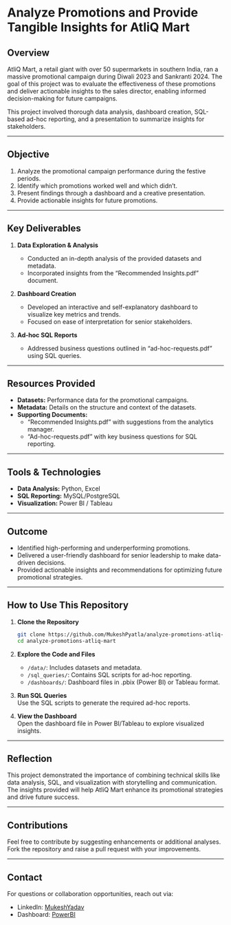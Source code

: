 # **Analyze Promotions and Provide Tangible Insights for AtliQ Mart**

## **Overview**  
AtliQ Mart, a retail giant with over 50 supermarkets in southern India, ran a massive promotional campaign during Diwali 2023 and Sankranti 2024. The goal of this project was to evaluate the effectiveness of these promotions and deliver actionable insights to the sales director, enabling informed decision-making for future campaigns.

This project involved thorough data analysis, dashboard creation, SQL-based ad-hoc reporting, and a presentation to summarize insights for stakeholders.

---

## **Objective**  
1. Analyze the promotional campaign performance during the festive periods.  
2. Identify which promotions worked well and which didn’t.  
3. Present findings through a dashboard and a creative presentation.  
4. Provide actionable insights for future promotions.

---

## **Key Deliverables**  
1. **Data Exploration & Analysis**  
   - Conducted an in-depth analysis of the provided datasets and metadata.  
   - Incorporated insights from the “Recommended Insights.pdf” document.  

2. **Dashboard Creation**  
   - Developed an interactive and self-explanatory dashboard to visualize key metrics and trends.  
   - Focused on ease of interpretation for senior stakeholders.  

3. **Ad-hoc SQL Reports**  
   - Addressed business questions outlined in “ad-hoc-requests.pdf” using SQL queries.  

---

## **Resources Provided**  
- **Datasets:** Performance data for the promotional campaigns.  
- **Metadata:** Details on the structure and context of the datasets.  
- **Supporting Documents:**  
  - “Recommended Insights.pdf” with suggestions from the analytics manager.  
  - “Ad-hoc-requests.pdf” with key business questions for SQL reporting.  

---

## **Tools & Technologies**  
- **Data Analysis:** Python, Excel  
- **SQL Reporting:** MySQL/PostgreSQL  
- **Visualization:** Power BI / Tableau  

---

## **Outcome**  
- Identified high-performing and underperforming promotions.  
- Delivered a user-friendly dashboard for senior leadership to make data-driven decisions.  
- Provided actionable insights and recommendations for optimizing future promotional strategies.

---

## **How to Use This Repository**  
1. **Clone the Repository**  
   ```bash
   git clone https://github.com/MukeshPyatla/analyze-promotions-atliq-mart.git
   cd analyze-promotions-atliq-mart
   ```

2. **Explore the Code and Files**  
   - `/data/`: Includes datasets and metadata.  
   - `/sql_queries/`: Contains SQL scripts for ad-hoc reporting.  
   - `/dashboards/`: Dashboard files in .pbix (Power BI) or Tableau format.  

3. **Run SQL Queries**  
   Use the SQL scripts to generate the required ad-hoc reports.  

4. **View the Dashboard**  
   Open the dashboard file in Power BI/Tableau to explore visualized insights.

---

## **Reflection**  
This project demonstrated the importance of combining technical skills like data analysis, SQL, and visualization with storytelling and communication. The insights provided will help AtliQ Mart enhance its promotional strategies and drive future success.

---

## **Contributions**  
Feel free to contribute by suggesting enhancements or additional analyses. Fork the repository and raise a pull request with your improvements.

---

## **Contact**  
For questions or collaboration opportunities, reach out via:  
- LinkedIn: [MukeshYadav](https://linkedin.com/in/mukeshyadavpyatla)
- Dashboard: [PowerBI](https://app.powerbi.com/view?r=eyJrIjoiZDg4MGVmNWYtYWIxNS00ODc2LWIzNGYtNTIyZWUxZTU2MGI1IiwidCI6ImM2ZTU0OWIzLTVmNDUtNDAzMi1hYWU5LWQ0MjQ0ZGM1YjJjNCJ9)

